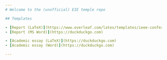 ```yaml
---
# Welcome to the (unofficial) EIE temple repo

## Templates

- [Report (LaTeX)](https://www.overleaf.com/latex/templates/ieee-conference-template/grfzhhncsfqn)  
- [Report (MS Word)](https://duckduckgo.com)  

- [Academic essay (LaTeX)](https://duckduckgo.com)  
- [Academic essay (Word)](https://duckduckgo.com) 

---
```


